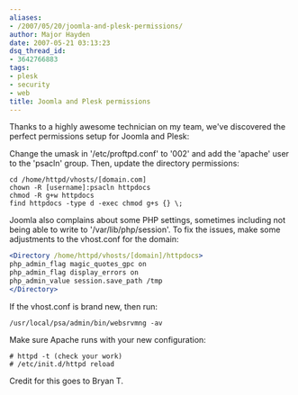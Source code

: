 ```yaml
---
aliases:
- /2007/05/20/joomla-and-plesk-permissions/
author: Major Hayden
date: 2007-05-21 03:13:23
dsq_thread_id:
- 3642766883
tags:
- plesk
- security
- web
title: Joomla and Plesk permissions
---
```


Thanks to a highly awesome technician on my team, we've discovered the perfect permissions setup for Joomla and Plesk:

Change the umask in '/etc/proftpd.conf' to '002' and add the 'apache' user to the 'psacln' group. Then, update the directory permissions:

```
cd /home/httpd/vhosts/[domain.com]
chown -R [username]:psacln httpdocs
chmod -R g+w httpdocs
find httpdocs -type d -exec chmod g+s {} \;
```

Joomla also complains about some PHP settings, sometimes including not being able to write to '/var/lib/php/session'. To fix the issues, make some adjustments to the vhost.conf for the domain:

```apache
<Directory /home/httpd/vhosts/[domain]/httpdocs>
php_admin_flag magic_quotes_gpc on
php_admin_flag display_errors on
php_admin_value session.save_path /tmp
</Directory>
```

If the vhost.conf is brand new, then run:

```
/usr/local/psa/admin/bin/websrvmng -av
```

Make sure Apache runs with your new configuration:

```
# httpd -t (check your work)
# /etc/init.d/httpd reload
```

Credit for this goes to Bryan T.